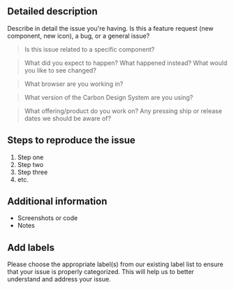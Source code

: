 <!-- Feel free to remove sections that aren't relevant.

## Title line template: [Title]: Brief description

-->

## Detailed description

Describe in detail the issue you're having. Is this a feature request (new
component, new icon), a bug, or a general issue?

> Is this issue related to a specific component?

> What did you expect to happen? What happened instead? What would you like to
> see changed?

> What browser are you working in?

> What version of the Carbon Design System are you using?

> What offering/product do you work on? Any pressing ship or release dates we
> should be aware of?

## Steps to reproduce the issue

<!--
Please try to re-create the issue using our CodeSandbox template available here:
https://codesandbox.io/s/github/IBM/carbon-components/tree/master/examples/codesandbox

This helps reduce the issue to an isolated case that helps us out when debugging.
If you're able to reproduce using the CodeSandbox link above, please include the
link in addition to the steps to reproduce. Thanks so much!
-->

<!-- [CodeSandbox](<url>) -->

1.  Step one
2.  Step two
3.  Step three
4.  etc.

## Additional information

- Screenshots or code
- Notes

## Add labels

Please choose the appropriate label(s) from our existing label list to ensure
that your issue is properly categorized. This will help us to better understand
and address your issue.
